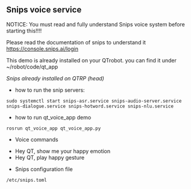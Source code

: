 ## Snips voice service

NOTICE: You must read and fully understand Snips voice system before starting this!!!!

Please read the documentation of snips to understand it https://console.snips.ai/login

This demo is already installed on your QTrobot. you can find it under ~/robot/code/qt_app

*Snips already installed on QTRP (head)*

* how to run the snip servers:
```
sudo systemctl start snips-asr.service snips-audio-server.service  snips-dialogue.service snips-hotword.service snips-nlu.service
```
* how to run qt_voice_app demo
```
rosrun qt_voice_app qt_voice_app.py
```


* Voice commands
- Hey QT, show me your happy emotion
- Hey QT, play happy gesture

* Snips configuration file
```
/etc/snips.toml
```
